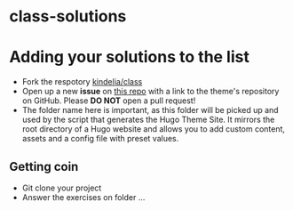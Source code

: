 # class-solutions

# Adding your solutions to the list

* Fork the respotory [kindelia/class](https://github.com/Kindelia/class/)
* Open up a new **issue** on [this repo](https://github.com/Kindelia/class-solutions/) with a link to the theme's repository on GitHub. Please **DO NOT** open a pull request!
* The folder name here is important, as this folder will be picked up and used by the script that generates the Hugo Theme Site. It mirrors the root directory of a Hugo website and allows you to add custom content, assets and a config file with preset values.



## Getting coin
* Git clone your project
* Answer the exercises on folder ...


